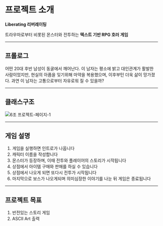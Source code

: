 # 프로젝트 소개

**Liberating 리버레이팅**

  트라우마로부터 비롯된 몬스터와 전투하는 **텍스트 기반 RPG 호러 게임**

---
## 프롤로그
어떤 20대 후반 남성이 동굴에서 깨어난다.
이 남자는 평소에 밝고 대인관계가 활발한 사람이었지만,
현실의 아픔을 잊기위해 마약을 복용했으며, 이후부턴 더욱 삶이 망가졌다.
과연 이 남자는 고통으로부터 자유로워 질 수 있을까?

---
## 클래스구조
![6조 프로젝트-페이지-1](https://github.com/user-attachments/assets/2244e6ac-3c7b-4533-8d92-f351e4c4b5f9)

---
## 게임 설명
 1. 게임을 실행하면 인트로가 나옵니다
 2. 캐릭터 이름을 작성합니다
 3. 몬스터가 등장하며, 이때 전투와 플레이어의 스토리가 시작됩니다
 4. 상점에서 아이템 구매와 판매를 하실 수 있습니다
 5. 상점에서 나오게 되면 또다시 전투가 시작됩니다
 6. 마지막으로 보스가 나오게되며 의미심장한 이야기를 나눈 뒤 게임은 종료됩니다

---
## 프로젝트 목표
  1. 반전있는 스토리 게임
  2. ASCII Art 출력

